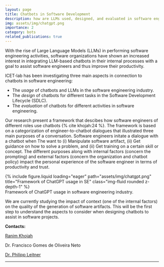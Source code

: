```yaml
---
layout: page
title: Chatbots in Software Development
description: how are LLMs used, designed, and evaluated in software engineering industry?
img: assets/img/chatgpt.png
importance: 2
category: bots
related_publications: true
---
```


With the rise of Large Language Models (LLMs) in performing software engineering activities, software organizations have shown an increased interest in integrating LLM-based chatbots in their internal processes with a goal to assist software engineers and thus improve their productivity.

ICET-lab has been investigating three main aspects in connection to chatbots in software engineering:

* The *usage* of chatbots and LLMs in the software engineering industry.
* The *design* of chatbots for different tasks in the Software Development Lifecycle (SDLC).
* The *evaluation* of chatbots for different activities in software engineering.



<div class="row align-items-center">
    <div class="col-sm-7 mt-3 mt-md-0">
        <p>Our research present a framework that descibes how software engineers of different roles use chatbots {% cite khojah:24 %}. The framework is based on a categorization of engineer-to-chatbot dialogues that illustrated three main purposes of a conversation. Software engineers initate a dialogue with a chatbot when The want to (i) Manipulate software artifact, (ii) Get guidance on how to solve a problem, and (ii) Get training on a certain skill or concept. The different purposes along with internal factors (concern the prompting) and external factors (concern the organization and chatbot policy) impact the personal experience of the software engineer in terms of productivity and trust.</p>
    </div>
    <div class="col-sm-5 mt-3 mt-md-0">
        {% include figure.liquid loading="eager" path="assets/img/chatgpt.png" title="Framework of ChatGPT usage in SE" class="img-fluid rounded z-depth-1" %}
        <div class="caption">
            Framework of ChatGPT usage in software engineering industry.
        </div>
    </div>    
</div>


We are currently studying the impact of context (one of the internal factors) on the quality of the generation of software artifacts. This will be the first step to understand the aspects to consider when designing chatbots to assist in software projects.


**Contacts:**

[Ranim Khojah](https://ranimkhojah.com)

Dr. Francisco Gomes de Oliveira Neto

[Dr. Philipp Leitner](http://philippleitner.net)

---